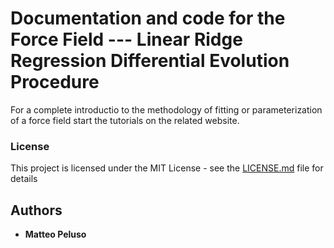 # Documentation and code for the Force Field --- Linear Ridge Regression Differential Evolution Procedure

For a complete introductio to the methodology of fitting or parameterization of a force field
start the tutorials on the related website.



### License

This project is licensed under the MIT License - see the [LICENSE.md](LICENSE.md) file for details

## Authors

* **Matteo Peluso** 

